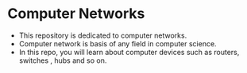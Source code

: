 # Computer Networks

- This repository is dedicated to computer networks.
- Computer network is basis of any field in computer science.
- In this repo, you will learn about computer devices such as routers, switches , hubs and so on.